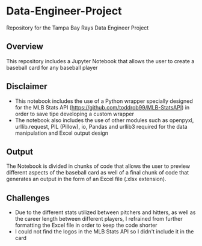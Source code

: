 # Data-Engineer-Project
Repository for the Tampa Bay Rays Data Engineer Project

## Overview
This repository includes a Jupyter Notebook that allows the user to create a baseball card for any baseball player

## Disclaimer
* This notebook includes the use of a Python wrapper specially designed for the MLB Stats API (https://github.com/toddrob99/MLB-StatsAPI) in order to save tipe developing a custom wrapper
* The notebook also includes the use of other modules such as openpyxl, urllib.request, PIL (Pillow), io, Pandas and urllib3 required for the data manipulation and Excel output design


## Output
The Notebook is divided in chunks of code that allows the user to preview different aspects of the baseball card as well of a final chunk of code that generates an output in the form of an Excel file (.xlsx extension).

## Challenges
* Due to the different stats utilized between pitchers and hitters, as well as the career length between different players, I refrained from further formatting the Excel file in order to keep the code shorter
* I could not find the logos in the MLB Stats API so I didn't include it in the card
